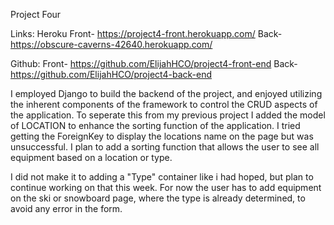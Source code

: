 Project Four 

Links:
Heroku
Front- https://project4-front.herokuapp.com/
Back- https://obscure-caverns-42640.herokuapp.com/

Github:
Front- https://github.com/ElijahHCO/project4-front-end
Back- https://github.com/ElijahHCO/project4-back-end

I employed Django to build the backend of the project, and enjoyed utilizing the inherent components of the framework to control the CRUD aspects of the application.
To seperate this from my previous project I added the model of LOCATION to enhance the sorting function of the application.
I tried getting the ForeignKey to display the locations name on the page but was unsuccessful. 
I plan to add a sorting function that allows the user to see all equipment based on a location or type.

I did not make it to adding a "Type" container like i had hoped, but plan to continue working on that this week. 
For now the user has to add equipment on the ski or snowboard page, where the type is already determined, to avoid any error in the form.

